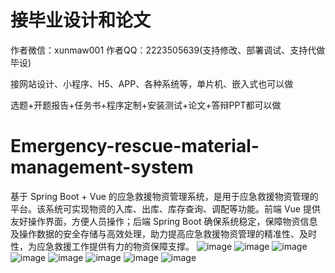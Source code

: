 # 接毕业设计和论文
作者微信：xunmaw001  作者QQ：2223505639(支持修改、部署调试、支持代做毕设)

接网站设计、小程序、H5、APP、各种系统等，单片机、嵌入式也可以做

选题+开题报告+任务书+程序定制+安装测试+论文+答辩PPT都可以做
# Emergency-rescue-material-management-system
基于 Spring Boot + Vue 的应急救援物资管理系统，是用于应急救援物资管理的平台。该系统可实现物资的入库、出库、库存查询、调配等功能。前端 Vue 提供友好操作界面，方便人员操作；后端 Spring Boot 确保系统稳定，保障物资信息及操作数据的安全存储与高效处理，助力提高应急救援物资管理的精准性、及时性，为应急救援工作提供有力的物资保障支撑。
![image](https://github.com/user-attachments/assets/65128e68-aa02-44f1-a1dc-62fcbd0e1df5)
![image](https://github.com/user-attachments/assets/9e8c8434-5104-4521-a8f9-33cd0f5092b2)
![image](https://github.com/user-attachments/assets/6c9b10e2-9d3a-40ee-820c-7c9d9656ad21)
![image](https://github.com/user-attachments/assets/063affba-b1a9-41ab-a374-59f6de04a434)
![image](https://github.com/user-attachments/assets/9c9031dd-0d57-40e8-a839-cae85925e4a1)
![image](https://github.com/user-attachments/assets/9817287a-9f2b-42e5-8aa6-c5f32e0c28a4)
![image](https://github.com/user-attachments/assets/a7ebb2e0-9386-453d-bd8e-688b97778048)
![image](https://github.com/user-attachments/assets/0f984814-17b6-4b93-81e7-3e65fa00afbd)
